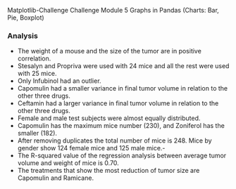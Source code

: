 Matplotlib-Challenge
Challenge Module 5
Graphs in Pandas (Charts: Bar, Pie, Boxplot)

 ### Analysis

- The weight of a mouse and the size of the tumor are in positive correlation.
- Stesalyn and Propriva were used with 24 mice and all the rest were used with 25 mice.
- Only Infubinol had an outlier.
- Capomulin had a smaller variance in final tumor volume in relation to the other three drugs.
- Ceftamin had a larger variance in final tumor volume in relation to the other three drugs.
- Female and male test subjects were almost equally distributed.
- Capomulin has the maximum mice number (230), and Zoniferol has the smaller (182).
- After removing duplicates the total number of mice is 248. Mice by gender show 124 female mice and 125 male mice.-
- The R-squared value of the regression analysis between average tumor volume and weight of mice is 0.70.
- The treatments that show the most reduction of tumor size are Capomulin and Ramicane.